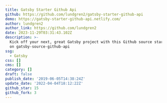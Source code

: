 ```yaml
---
title: Gatsby Starter Github Api
github: https://github.com/lundgren2/gatsby-starter-github-api
demo: https://gatsby-starter-github-api.netlify.com/
author: lundgren2
author_link: https://github.com/lundgren2
date: 2023-11-29T03:31:43.102Z
description: >-
  Kick off your next, great Gatsby project with this Github source starter based
  on gatsby-source-github-api
ssg:
  - Gatsby
css: []
cms: []
category: []
draft: false
publish_date: '2019-06-05T14:38:24Z'
update_date: '2022-04-04T18:12:22Z'
github_star: 15
github_fork: 3
---
```

